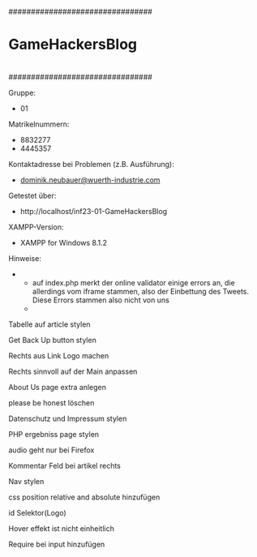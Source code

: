 ################################
#                              #
#         GameHackersBlog      #
#                              #
################################

Gruppe: 
* 01

Matrikelnummern: 
* 8832277
* 4445357

Kontaktadresse bei Problemen (z.B. Ausführung):
* dominik.neubauer@wuerth-industrie.com

Getestet über:
* http://localhost/inf23-01-GameHackersBlog

XAMPP-Version: 
* XAMPP for Windows 8.1.2

Hinweise:
* - auf index.php merkt der online validator einige errors an, die allerdings vom iframe stammen, also der Einbettung des Tweets. Diese Errors     stammen also nicht von uns
  - 

Tabelle auf article stylen

Get Back Up button stylen

Rechts aus Link Logo machen

Rechts sinnvoll auf der Main anpassen

About Us page extra anlegen

please be honest löschen

Datenschutz und Impressum stylen

PHP ergebniss page stylen

audio geht nur bei Firefox

Kommentar Feld bei artikel rechts

Nav stylen

css position relative and absolute hinzufügen

id Selektor(Logo)

Hover effekt ist nicht einheitlich

Require bei input hinzufügen




